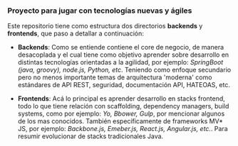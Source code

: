 ### Proyecto para jugar con tecnologías nuevas y ágiles

Este repositorio tiene como estructura dos directorios **backends** y **frontends**, que paso a detallar a continuación:

 * **Backends**: Como se entiende contiene el core de negocio, de manera desacoplada y el cual tiene como objetivo aprender sobre desarrollo
 en distintas tecnologías orientadas a la agilidad, por ejemplo: _SpringBoot (java, groovy), node.js, Python, etc_. Teniendo como enfoque 
 secundario pero no menos importante temas de arquitectura 'moderna' como estándares de API REST, seguridad, documentación API, HATEOAS, etc.

 * **Frontends**: Acá lo principal es aprender desarrollo en stacks frontend, todo lo que tiene relación con scaffolding, dependency managers, build systems, como por ejemplo:
 _Yo, Bbower, Gulp_, por mencionar algunos de los mas conocidos. También específicamente de frameworks MV* JS, por ejemplo: _Backbone.js, Emeber.js, React.js, Angular.js, etc._.
 Para resumir evolucionar de stacks tradicionales Java.

